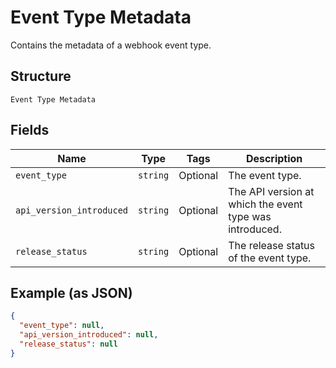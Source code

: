 
# Event Type Metadata

Contains the metadata of a webhook event type.

## Structure

`Event Type Metadata`

## Fields

| Name | Type | Tags | Description |
|  --- | --- | --- | --- |
| `event_type` | `string` | Optional | The event type. |
| `api_version_introduced` | `string` | Optional | The API version at which the event type was introduced. |
| `release_status` | `string` | Optional | The release status of the event type. |

## Example (as JSON)

```json
{
  "event_type": null,
  "api_version_introduced": null,
  "release_status": null
}
```

